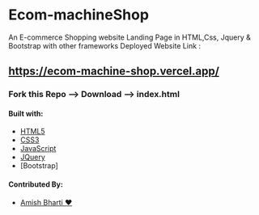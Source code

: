 # Ecom-machineShop
An E-commerce Shopping website Landing Page in HTML,Css, Jquery &amp; Bootstrap with other frameworks
Deployed Website Link : 
## https://ecom-machine-shop.vercel.app/

### Fork this Repo --> Download --> index.html 

#### Built with:
- [HTML5](https://en.wikipedia.org/wiki/HTML5)
- [CSS3](http://www.css3.info/)
- [JavaScript](https://developer.mozilla.org/en-US/docs/Web/JavaScript)
- [JQuery](https://jquery.com/)
- [Bootstrap]

#### Contributed By:
- [Amish Bharti ❤️](https://github.com/amish1999)
